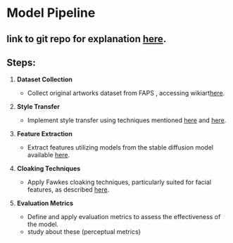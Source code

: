# Model Pipeline
## link to git repo for explanation [here](https://github.com/Khushibansal15/capstone).
## Steps:

1. **Dataset Collection**  
   - Collect original artworks dataset from FAPS , accessing wikiart[here](https://paperswithcode.com/sota/style-transfer-on-wikiart).
   
2. **Style Transfer**
   - Implement style transfer using techniques mentioned [here](https://paperswithcode.com/task/styletransfer) and [here](https://www.v7labs.com/blog/neural-style-transfer).
   
3. **Feature Extraction**
   - Extract features utilizing models from the stable diffusion model available [here](https://huggingface.co/CompVis/stable-diffusion).
   
4. **Cloaking Techniques**
   - Apply Fawkes cloaking techniques, particularly suited for facial features, as described [here](https://paperswithcode.com/paper/fawkes-protecting-personal-privacy-against).
   
5. **Evaluation Metrics**
   - Define and apply evaluation metrics to assess the effectiveness of the model.
   - study about these (perceptual metrics)

